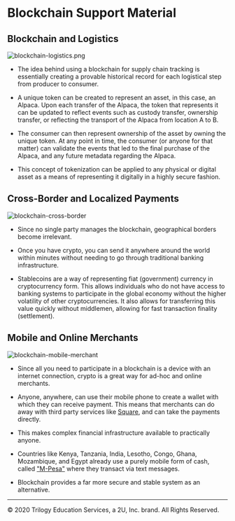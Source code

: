 # Blockchain Support Material

## Blockchain and Logistics

![blockchain-logistics.png](Images/blockchain-logistics.png)

* The idea behind using a blockchain for supply chain tracking is essentially creating a provable historical record for each logistical step from producer to consumer.

* A unique token can be created to represent an asset, in this case, an Alpaca. Upon each transfer of the Alpaca, the token that represents it can be updated to reflect events such as custody transfer, ownership transfer, or reflecting the transport of the Alpaca from location A to B.

* The consumer can then represent ownership of the asset by owning the unique token. At any point in time, the consumer (or anyone for that matter) can validate the events that led to the final purchase of the Alpaca, and any future metadata regarding the Alpaca.

* This concept of tokenization can be applied to any physical or digital asset as a means of representing it digitally in a highly secure fashion.

## Cross-Border and Localized Payments

![blockchain-cross-border](Images/blockchain-cross-border.png)

* Since no single party manages the blockchain, geographical borders become irrelevant.

* Once you have crypto, you can send it anywhere around the world within minutes without needing to go through traditional banking infrastructure.

* Stablecoins are a way of representing fiat (government) currency in cryptocurrency form. This allows individuals who do not have access to banking systems to participate in the global economy without the higher volatility of other cryptocurrencies. It also allows for transferring this value quickly without middlemen, allowing for fast transaction finality (settlement).

## Mobile and Online Merchants

![blockchain-mobile-merchant](Images/blockchain-mobile-merchant.png)

* Since all you need to participate in a blockchain is a device with an internet connection, crypto is a great way for ad-hoc and online merchants.

* Anyone, anywhere, can use their mobile phone to create a wallet with which they can receive payment. This means that merchants can do away with third party services like [Square](https://squareup.com/), and can take the payments directly.

* This makes complex financial infrastructure available to practically anyone.

* Countries like Kenya, Tanzania, India, Lesotho, Congo, Ghana, Mozambique, and Egypt already use a purely mobile form of cash, called ["M-Pesa"](https://en.wikipedia.org/wiki/M-Pesa) where they transact via text messages.

* Blockchain provides a far more secure and stable system as an alternative.

---
© 2020 Trilogy Education Services, a 2U, Inc. brand. All Rights Reserved.
